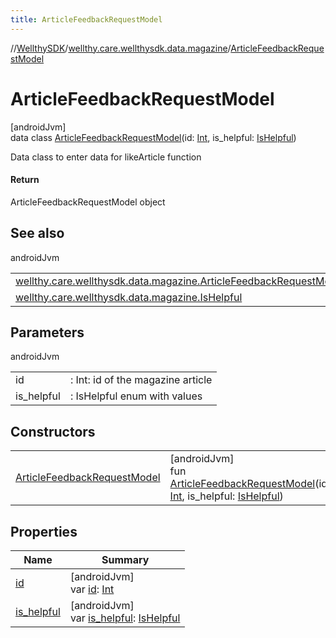 ```yaml
---
title: ArticleFeedbackRequestModel
---
```

//[WellthySDK](../../../index.html)/[wellthy.care.wellthysdk.data.magazine](../index.html)/[ArticleFeedbackRequestModel](index.html)



# ArticleFeedbackRequestModel



[androidJvm]\
data class [ArticleFeedbackRequestModel](index.html)(id: [Int](https://kotlinlang.org/api/latest/jvm/stdlib/kotlin/-int/index.html), is_helpful: [IsHelpful](../-is-helpful/index.html))

Data class to enter data for likeArticle function



#### Return



ArticleFeedbackRequestModel object



## See also


androidJvm

| | |
|---|---|
| [wellthy.care.wellthysdk.data.magazine.ArticleFeedbackRequestModel](index.html) |  |
| [wellthy.care.wellthysdk.data.magazine.IsHelpful](../-is-helpful/index.html) |  |



## Parameters


androidJvm

| | |
|---|---|
| id | : Int: id of the magazine article |
| is_helpful | : IsHelpful enum with values |



## Constructors


| | |
|---|---|
| [ArticleFeedbackRequestModel](-article-feedback-request-model.html) | [androidJvm]<br>fun [ArticleFeedbackRequestModel](-article-feedback-request-model.html)(id: [Int](https://kotlinlang.org/api/latest/jvm/stdlib/kotlin/-int/index.html), is_helpful: [IsHelpful](../-is-helpful/index.html)) |


## Properties


| Name | Summary |
|---|---|
| [id](id.html) | [androidJvm]<br>var [id](id.html): [Int](https://kotlinlang.org/api/latest/jvm/stdlib/kotlin/-int/index.html) |
| [is_helpful](is_helpful.html) | [androidJvm]<br>var [is_helpful](is_helpful.html): [IsHelpful](../-is-helpful/index.html) |

